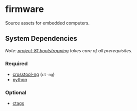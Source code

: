 # firmware

Source assets for embedded computers.

## System Dependencies

*Note:
[project-81 bootstrapping](https://github.com/project-81/workspace/blob/master/md/cloning-repositories.md)
takes care of all prerequisites.*

### Required

* [crosstool-ng](https://crosstool-ng.github.io/) (`ct-ng`)
* [python](https://github.com/python/cpython)

### Optional

* [ctags](https://github.com/universal-ctags/ctags)
